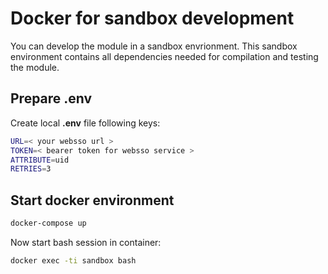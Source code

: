 # Docker for sandbox development

You can develop the module in a sandbox envrionment. This sandbox environment contains all dependencies needed for compilation and testing the module.

## Prepare **.env**

Create local **.env** file following keys:

```bash
URL=< your websso url >
TOKEN=< bearer token for websso service >
ATTRIBUTE=uid
RETRIES=3
```

## Start docker environment

```bash
docker-compose up
```

Now start bash session in container:

```bash
docker exec -ti sandbox bash
```

